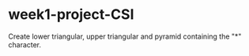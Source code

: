 # week1-project-CSI
Create lower triangular, upper triangular and pyramid containing the "*" character.
